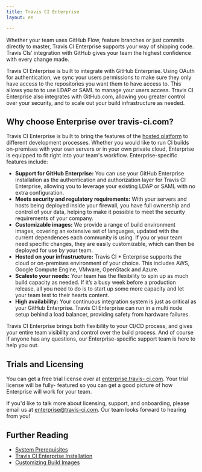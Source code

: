 ```yaml
---
title: Travis CI Enterprise
layout: en

---
```


Whether your team uses GitHub Flow, feature branches or just commits directly to
master, Travis CI Enterprise supports your way of shipping code. Travis CIs’
integration with GitHub gives your team the highest confidence with every change
made.

<div id='toc'></div>

Travis CI Enterprise is built to integrate with GitHub Enterprise. Using OAuth
for authentication, we sync your users permissions to make sure they only have
access to the repositories you want them to have access to. This allows you to
to use LDAP or SAML to manage your users access. Travis CI Enterprise also
integrates with GitHub.com, allowing you greater control over your security, and
to scale out your build infrastructure as needed.

## Why choose Enterprise over travis-ci.com?

Travis CI Enterprise is built to bring the features of the [hosted
platform](/user/travis-pro) to different development processes. Whether you
would like to run CI builds on-premises with your own servers or in your own
private cloud, Enterprise is equipped to fit right into your team's workflow.
Enterprise-specific features include:

* **Support for GitHub Enterprise:** You can use your GitHub Enterprise
installation as the authentication and authorization layer for Travis CI
Enterprise, allowing you to leverage your existing LDAP or SAML with no
extra configuration. 
* **Meets security and regulatory requirements:**  With your servers and hosts 
being deployed inside your firewall, you have full ownership and control of 
your data, helping to make it possible to meet the security requirements of 
your company. 
* **Customizable images:**  We provide a range of build environment images, 
covering an extensive set of languages, updated with the current dependences 
each community is using. If you or your team need specific changes, they are 
easily customizable, which can then be deployed for use by your team. 
* **Hosted on your infrastructure:** Travis CI * Enterprise supports the cloud 
or on-premises environment of your choice. This includes AWS, Google Compute 
Engine, VMware, OpenStack and Azure. 
* **Scalesto your needs:** Your team has the flexibility to spin up as much build
capacity as needed. If it’s a busy week before a production release, all you
need to do is to start up some more capacity and let your team test to their
hearts content. 
* **High availability:** Your continuous integration system is just as critical
 as your GitHub Enterprise. Travis CI Enterprise can run in a multi node setup 
 behind a load balancer, providing safety from hardware failures.

Travis CI Enterprise brings both flexibility to your CI/CD process, and gives
your entire team visibility and control over the build process. And of course if
anyone has any questions, our Enterprise-specific support team is here to help
you out.

## Trials and Licensing

You can get a free trial license over at [enterprise.travis-
ci.com](https://enterprise.travis-ci.com/). Your trial license will be fully-
featured so you can get a good picture of how Enterprise will work for your
team.

If you'd like to talk more about licensing, support, and onboarding, please
email us at [enterprise@travis-ci.com](mailto:enterprise@travis-ci.com). Our
team looks forward to hearing from you!

## Further Reading  
  * [System Prerequisites](/user/enterprise/prerequisites)  
  * [Travis CI Enterprise Installation](/user/enterprise/installation)
  * [Customizing Build Images](/user/enterprise/build-images)
